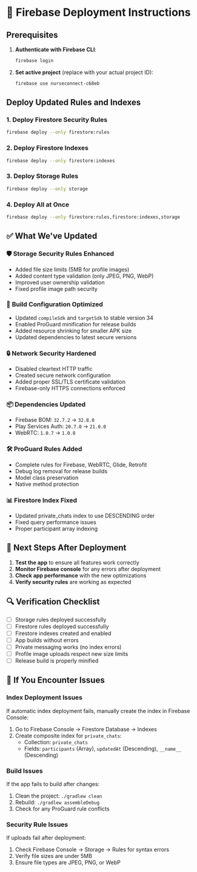 # 🚀 Firebase Deployment Instructions

## Prerequisites

1. **Authenticate with Firebase CLI**:
   ```bash
   firebase login
   ```

2. **Set active project** (replace with your actual project ID):
   ```bash
   firebase use nurseconnect-c68eb
   ```

## Deploy Updated Rules and Indexes

### 1. Deploy Firestore Security Rules
```bash
firebase deploy --only firestore:rules
```

### 2. Deploy Firestore Indexes
```bash
firebase deploy --only firestore:indexes
```

### 3. Deploy Storage Rules
```bash
firebase deploy --only storage
```

### 4. Deploy All at Once
```bash
firebase deploy --only firestore:rules,firestore:indexes,storage
```

## ✅ What We've Updated

### 🛡️ **Storage Security Rules Enhanced**
- Added file size limits (5MB for profile images)
- Added content type validation (only JPEG, PNG, WebP)
- Improved user ownership validation
- Fixed profile image path security

### 🔧 **Build Configuration Optimized**
- Updated `compileSdk` and `targetSdk` to stable version 34
- Enabled ProGuard minification for release builds
- Added resource shrinking for smaller APK size
- Updated dependencies to latest secure versions

### 🔒 **Network Security Hardened**
- Disabled cleartext HTTP traffic
- Created secure network configuration
- Added proper SSL/TLS certificate validation
- Firebase-only HTTPS connections enforced

### 📦 **Dependencies Updated**
- Firebase BOM: `32.7.2` → `32.8.0`
- Play Services Auth: `20.7.0` → `21.0.0`
- WebRTC: `1.0.7` → `1.0.8`

### 🛠️ **ProGuard Rules Added**
- Complete rules for Firebase, WebRTC, Glide, Retrofit
- Debug log removal for release builds
- Model class preservation
- Native method protection

### 📊 **Firestore Index Fixed**
- Updated private_chats index to use DESCENDING order
- Fixed query performance issues
- Proper participant array indexing

## 🎯 **Next Steps After Deployment**

1. **Test the app** to ensure all features work correctly
2. **Monitor Firebase console** for any errors after deployment
3. **Check app performance** with the new optimizations
4. **Verify security rules** are working as expected

## 🔍 **Verification Checklist**

- [ ] Storage rules deployed successfully
- [ ] Firestore rules deployed successfully
- [ ] Firestore indexes created and enabled
- [ ] App builds without errors
- [ ] Private messaging works (no index errors)
- [ ] Profile image uploads respect new size limits
- [ ] Release build is properly minified

## 🚨 **If You Encounter Issues**

### Index Deployment Issues
If automatic index deployment fails, manually create the index in Firebase Console:
1. Go to Firebase Console → Firestore Database → Indexes
2. Create composite index for `private_chats`:
   - Collection: `private_chats`
   - Fields: `participants` (Array), `updatedAt` (Descending), `__name__` (Descending)

### Build Issues
If the app fails to build after changes:
1. Clean the project: `./gradlew clean`
2. Rebuild: `./gradlew assembleDebug`
3. Check for any ProGuard rule conflicts

### Security Rule Issues
If uploads fail after deployment:
1. Check Firebase Console → Storage → Rules for syntax errors
2. Verify file sizes are under 5MB
3. Ensure file types are JPEG, PNG, or WebP
